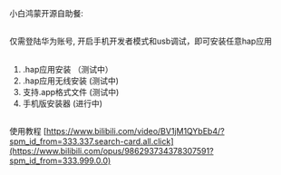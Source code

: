 小白鸿蒙开源自助餐: 
##
仅需登陆华为账号, 开启手机开发者模式和usb调试，即可安装任意hap应用
##
1. .hap应用安装 （测试中）
2. .hap应用无线安装 (测试中)
3. 支持.app格式文件 (测试中)
4. 手机版安装器 (进行中)


##
使用教程
[https://www.bilibili.com/video/BV1jM1QYbEb4/?spm_id_from=333.337.search-card.all.click](https://www.bilibili.com/opus/986293734378307591?spm_id_from=333.999.0.0)
